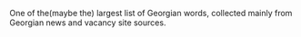 One of the(maybe the) largest list of Georgian words, collected mainly from Georgian news and vacancy site sources.

